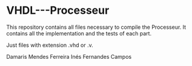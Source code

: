 # VHDL---Processeur


This repository contains all files necessary to compile the Processeur. It contains all the implementation and the tests of each part.

Just files with extension .vhd or .v.

Damaris Mendes Ferreira Inés Fernandes Campos
